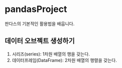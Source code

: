 # pandasProject
판다스의 기본적인 활용법을 배웁니다.

## 데이터 오브젝트 생성하기
1. 시리즈(series): 1차원 배열의 행을 갖는다.
2. 데이터프레임(DataFrame): 2차원 배열의 행렬을 갖는다.
